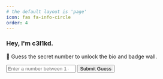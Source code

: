 ```yaml
---
# the default layout is 'page'
icon: fas fa-info-circle
order: 4
---
```


### Hey, I'm c3l1kd.
<html lang="en">
<head>
  <meta charset="UTF-8">
  <meta name="viewport" content="width=device-width, initial-scale=1.0">
  <title>Guess the Secret Number</title>
  <link
    rel="stylesheet"
    href="https://cdnjs.cloudflare.com/ajax/libs/font-awesome/6.5.0/css/all.min.css"
    crossorigin="anonymous"
  />
  <link rel="preconnect" href="https://fonts.googleapis.com" />
  <link rel="preconnect" href="https://fonts.gstatic.com" crossorigin />
  <link
    href="https://fonts.googleapis.com/css2?family=Ubuntu:ital,wght@0,400;0,500;1,400;1,500&display=swap"
    rel="stylesheet"
  />
<style>
  .highlight {
    background-color: #ffeb3b;
    padding: 0 5px;
    color: red;
    border-radius: 3px;
  }

  #puzzle-container, #bio-container {
    font-family: 'Ubuntu', sans-serif;
    text-align: center;
    margin-top: 40px;
  }

  input[type="number"] {
    padding: 12px;
    font-size: 18px;
    border-radius: 8px;
    border: 2px solid #007bff;
    width: 300px;
    max-width: 90%;
    margin-top: 20px;
  }

  button {
    padding: 12px 20px;
    font-size: 18px;
    border-radius: 8px;
    background: linear-gradient(45deg, #ff6a00, #ee0979);
    color: white;
    border: none;
    cursor: pointer;
    transition: background 0.3s ease, transform 0.3s ease;
    margin-top: 10px;
  }

  button:hover {
    background: linear-gradient(45deg, #ee0979, #ff6a00);
    transform: scale(1.05);
  }

  .message {
    font-size: 18px;
    margin-top: 10px;
    font-weight: bold;
  }

  .badges {
    display: flex;
    flex-wrap: wrap;
    justify-content: center;
    gap: 10px;
    margin-top: 40px;
  }

  .badges img {
    width: 80px;
    height: auto;
  }
</style>

<div id="puzzle-container">
  <p>🔐 Guess the secret number to unlock the bio and badge wall.</p>
  <input type="number" id="guess" placeholder="Enter a number between 1 and 10">
  <button onclick="checkGuess()">Submit Guess</button>
  <p class="message" id="message"></p>
</div>

<div id="bio-container" style="display:none;">
  <p>
    A <span class="highlight">full-stack web developer</span> and a passionate 
    <span class="highlight">pentester</span>. <span class="highlight">Hacking is my true passion</span>, 
    and through this site, you'll find all my <span class="highlight">TryHackMe (THM)</span> and 
    <span class="highlight">Hack The Box (HTB) write-ups</span>. I combine my skills in 
    <span class="highlight">web development</span> with <span class="highlight">security expertise</span> 
    to explore and solve challenges in the world of cybersecurity. I hope you enjoy exploring my projects!
  </p>
  <img src="https://tryhackme-badges.s3.amazonaws.com/0XC3L1KD.png?update=1" alt="THM Badge" width="250" />

  <div class="badges">
    <img src="https://tryhackme.com/img/badges/linux.svg" />
    <img src="https://tryhackme.com/img/badges/webbed.svg" />
    <img src="https://tryhackme.com/img/badges/burpsuite.svg" />
    <img src="https://tryhackme.com/img/badges/owasptop10.svg" />
    <img src="https://tryhackme.com/img/badges/hashcracker.svg" />
    <img src="https://tryhackme.com/img/badges/metasploit.svg" />
    <img src="https://tryhackme.com/img/badges/blue.svg" />
    <img src="https://tryhackme.com/img/badges/linuxprivesc.svg" />
    <img src="https://tryhackme.com/img/badges/networkfundamentals.svg" />
    <img src="https://tryhackme.com/img/badges/howthewebworks.svg" />
    <img src="https://tryhackme.com/img/badges/streak7.svg" />
    <img src="https://tryhackme.com/img/badges/introtowebsecurity.svg" />
    <img src="https://tryhackme.com/img/badges/phishing.svg" />
    <img src="https://tryhackme.com/img/badges/introtooffensivesecurity.svg" />
    <img src="https://tryhackme.com/img/badges/mrrobot.svg" />
    <img src="https://tryhackme.com/img/badges/ohsint.svg" />
    <img src="https://tryhackme.com/img/badges/adventofcyber.svg" />
    <img src="https://tryhackme.com/img/badges/king.svg" />
    <img src="https://tryhackme.com/img/badges/securityawareness.svg" />
    <img src="https://tryhackme.com/img/badges/streak30.svg" />
    <img src="https://tryhackme.com/img/badges/ice.svg" />
    <img src="https://tryhackme.com/img/badges/docker.svg" />
    <img src="https://tryhackme.com/img/badges/hololive.svg" />
    <img src="https://tryhackme.com/img/badges/wireshark.svg" />
    <img src="https://tryhackme.com/img/badges/wreath.svg" />
    <img src="https://tryhackme.com/img/badges/pentestingtools_badge.svg" />
    <img src="https://tryhackme.com/img/badges/attackingad.svg" />
    <img src="https://tryhackme.com/img/badges/overpass_badge.svg" />
    <img src="https://tryhackme.com/img/badges/investigations_badge.svg" />
    <img src="https://tryhackme.com/img/badges/windowsprivesc.svg" />
    <img src="https://tryhackme.com/img/badges/streak90.svg" />
    <img src="https://tryhackme.com/img/badges/adventofcyber4.svg" />
    <img src="https://tryhackme.com/img/badges/introtosecurityengineering.svg" />
    <img src="https://tryhackme.com/img/badges/threatsandrisks.svg" />
    <img src="https://tryhackme.com/img/badges/networkandsystemsecurity.svg" />
    <img src="https://tryhackme.com/img/badges/managingincidents.svg" />
    <img src="https://tryhackme.com/img/badges/softwaresecurity.svg" />
    <img src="https://tryhackme.com/img/badges/3million.svg" />
    <img src="https://tryhackme.com/img/badges/aoc5sidequest1.svg" />
    <img src="https://tryhackme.com/img/badges/loganalysis.svg" />
    <img src="https://tryhackme.com/img/badges/aoc5sidequest2.svg" />
    <img src="https://tryhackme.com/img/badges/adventofcyber5.svg" />
    <img src="https://tryhackme.com/img/badges/iacsecurity.svg" />
    <img src="https://tryhackme.com/img/badges/securityofthepipeline.svg" />
    <img src="https://tryhackme.com/img/badges/boogeyman3.svg" />
    <img src="https://tryhackme.com/img/badges/cyberthreatintellegenceblue.svg" />
    <img src="https://tryhackme.com/img/badges/redteamcapstone.svg" />
    <img src="https://tryhackme.com/img/badges/endpointsecuritymonitoring.svg" />
    <img src="https://tryhackme.com/img/badges/networksecurityandtrafficanalysisv2.svg" />
    <img src="https://tryhackme.com/img/badges/advancedelk.svg" />
    <img src="https://tryhackme.com/img/badges/containersecurity.svg" />
    <img src="https://tryhackme.com/img/badges/cyberdefenceframework.svg" />
    <img src="https://tryhackme.com/img/badges/incidentresponse.svg" />
    <img src="https://tryhackme.com/img/badges/malwareanalysis.svg" />
    <img src="https://tryhackme.com/img/badges/threathunting.svg" />
    <img src="https://tryhackme.com/img/badges/advancedsplunk.svg" />
    <img src="https://tryhackme.com/img/badges/threatemulation.svg" />
    <img src="https://tryhackme.com/img/badges/windcorp_badge.svg" />
    <img src="https://tryhackme.com/img/badges/careerready.svg" />
    <img src="https://tryhackme.com/img/badges/swordapprentice.svg" />
    <img src="https://tryhackme.com/img/badges/shieldapprentice.svg" />
    <img src="https://tryhackme.com/img/badges/aocsidequest5.svg" />
    <img src="https://tryhackme.com/img/badges/aoc5.svg" />
  </div>
</div>
<script>
  const correctNumber = 7;
  const guessInput = document.getElementById("guess");
  const messageElement = document.getElementById("message");
  const bioContainer = document.getElementById("bio-container");
  const puzzleContainer = document.getElementById("puzzle-container");

  function checkGuess() {
    const userGuess = parseInt(guessInput.value);
    if (isNaN(userGuess)) {
      messageElement.textContent = "❗ Please enter a valid number!";
      return;
    }

    if (userGuess === correctNumber) {
      messageElement.textContent = "✅ Correct! Here's my bio and badges:";
      puzzleContainer.style.display = "none";
      bioContainer.style.display = "block";
    } else {
      messageElement.textContent = "❌ Incorrect. Try again!";
    }
  }
</script>
</body>
</html>
